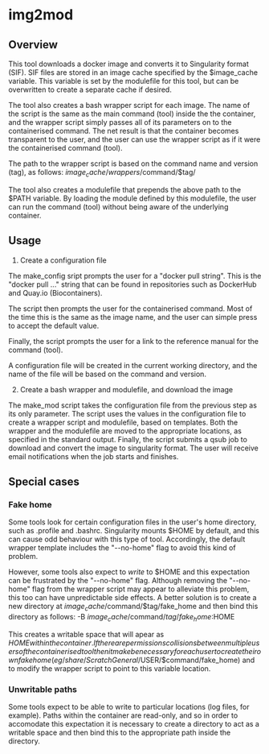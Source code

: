 # img2mod

## Overview

This tool downloads a docker image and converts it to Singularity format (SIF).
SIF files are stored in an image cache specified by the $image_cache variable.
This variable is set by the modulefile for this tool, but can be overwritten to create a separate cache if desired.

The tool also creates a bash wrapper script for each image.
The name of the script is the same as the main command (tool) inside the the container, and the wrapper script simply passes all of its parameters on to the containerised command.
The net result is that the container becomes transparent to the user, and the user can use the wrapper script as if it were the containerised command (tool).

The path to the wrapper script is based on the command name and version (tag), as follows:
$image_cache/wrappers/$command/$tag/

The tool also creates a modulefile that prepends the above path to the $PATH variable.
By loading the module defined by this modulefile, the user can run the command (tool) without being aware of the underlying container.

## Usage

1. Create a configuration file

The make_config sript prompts the user for a "docker pull string".
This is the "docker pull ..." string that can be found in repositories such as DockerHub and Quay.io (Biocontainers).

The script then prompts the user for the containerised command.
Most of the time this is the same as the image name, and the user can simple press <Enter> to accept the default value.

Finally, the script prompts the user for a link to the reference manual for the command (tool).

A configuration file will be created in the current working directory, and the name of the file will be based on the command and version.

2. Create a bash wrapper and modulefile, and download the image

The make_mod script takes the configuration file from the previous step as its only parameter.
The script uses the values in the configuration file to create a wrapper script and modulefile, based on templates.
Both the wrapper and the modulefile are moved to the appropriate locations, as specified in the standard output.
Finally, the script submits a qsub job to download and convert the image to singularity format.
The user will receive email notifications when the job starts and finishes.

## Special cases

### Fake home

Some tools look for certain configuration files in the user's home directory, such as .profile and .bashrc.
Singularity mounts $HOME by default, and this can cause odd behaviour with this type of tool. 
Accordingly, the default wrapper template includes the "--no-home" flag to avoid this kind of problem.

However, some tools also expect to *write* to $HOME and this expectation can be frustrated by the "--no-home" flag. 
Although removing the "--no-home" flag from the wrapper script may appear to alleviate this problem, this too can have unpredictable side effects. 
A better solution is to create a new directory at $image_cache/$command/$tag/fake_home and then bind this directory as follows: 
-B $image_cache/$command/$tag/fake_home:$HOME

This creates a writable space that will apear as $HOME within the container. 
If there are permissions collisions between multiple users of the containerised tool then it make be necessary for each user to create their own fake home (eg /share/ScratchGeneral/$USER/$command/fake_home) and to modify the wrapper script to point to this variable location.

### Unwritable paths

Some tools expect to be able to write to particular locations (log files, for example). 
Paths within the container are read-only, and so in order to accomodate this expectation it is necessary to create a directory to act as a writable space and then bind this to the appropriate path inside the directory.


